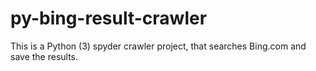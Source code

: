 # py-bing-result-crawler
This is a Python (3) spyder crawler project, that searches Bing.com and save the results.
